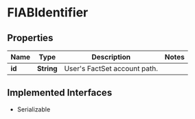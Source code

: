 

# FIABIdentifier


## Properties

Name | Type | Description | Notes
------------ | ------------- | ------------- | -------------
**id** | **String** | User&#39;s FactSet account path. | 


## Implemented Interfaces

* Serializable


